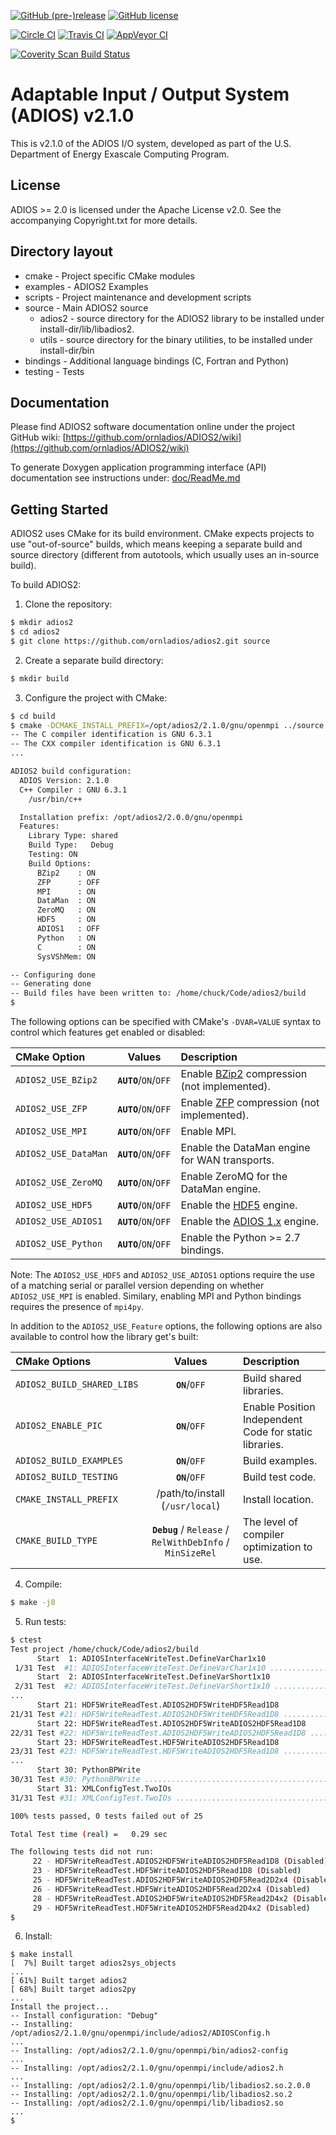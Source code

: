 [![GitHub (pre-)release](https://img.shields.io/github/release/ornladios/adios2/all.svg)]()
[![GitHub license](http://dmlc.github.io/img/apache2.svg)](./LICENSE)


[![Circle CI](https://circleci.com/gh/ornladios/ADIOS2.svg?style=shield)](https://circleci.com/gh/ornladios/ADIOS2)
[![Travis CI](https://travis-ci.org/ornladios/ADIOS2.svg)](https://travis-ci.org/ornladios/ADIOS2)
[![AppVeyor CI](https://ci.appveyor.com/api/projects/status/0s2a3qp57hgbvlhj?svg=true)](https://ci.appveyor.com/project/ornladios/adios2)

[![Coverity Scan Build Status](https://scan.coverity.com/projects/11116/badge.svg)](https://scan.coverity.com/projects/ornladios-adios2)

# Adaptable Input / Output System (ADIOS) v2.1.0
This is v2.1.0 of the ADIOS I/O system, developed as part of the
U.S. Department of Energy Exascale Computing Program.

## License
ADIOS >= 2.0 is licensed under the Apache License v2.0.  See the accompanying
Copyright.txt for more details.

## Directory layout

* cmake - Project specific CMake modules
* examples - ADIOS2 Examples
* scripts - Project maintenance and development scripts
* source - Main ADIOS2 source  
    * adios2 - source directory for the ADIOS2 library to be installed    under install-dir/lib/libadios2.  
    * utils  - source directory for the binary utilities, to be installed under install-dir/bin  
* bindings - Additional language bindings (C, Fortran and Python)
* testing - Tests

## Documentation
Please find ADIOS2 software documentation online under the project GitHub wiki:
[https://github.com/ornladios/ADIOS2/wiki](https://github.com/ornladios/ADIOS2/wiki)

To generate Doxygen application programming interface (API) documentation see 
instructions under: [doc/ReadMe.md](doc/ReadMe.md)  

## Getting Started

ADIOS2 uses CMake for its build environment.  CMake expects projects
to use "out-of-source" builds, which means keeping a separate build and source
directory (different from autotools, which usually uses an in-source build).

To build ADIOS2:

1. Clone the repository:

```bash
$ mkdir adios2
$ cd adios2
$ git clone https://github.com/ornladios/adios2.git source
```

2. Create a separate build directory:

```bash
$ mkdir build
```

3. Configure the project with CMake:

```bash
$ cd build
$ cmake -DCMAKE_INSTALL_PREFIX=/opt/adios2/2.1.0/gnu/openmpi ../source
-- The C compiler identification is GNU 6.3.1
-- The CXX compiler identification is GNU 6.3.1
...

ADIOS2 build configuration:
  ADIOS Version: 2.1.0
  C++ Compiler : GNU 6.3.1
    /usr/bin/c++

  Installation prefix: /opt/adios2/2.0.0/gnu/openmpi
  Features:
    Library Type: shared
    Build Type:   Debug
    Testing: ON
    Build Options:
      BZip2    : ON
      ZFP      : OFF
      MPI      : ON
      DataMan  : ON
      ZeroMQ   : ON
      HDF5     : ON
      ADIOS1   : OFF
      Python   : ON
      C        : ON
      SysVShMem: ON

-- Configuring done
-- Generating done
-- Build files have been written to: /home/chuck/Code/adios2/build
$
```

The following options can be specified with CMake's `-DVAR=VALUE` syntax to control which features get enabled or disabled:

| CMake Option         | Values              | Description                                                                      |
| :------------------- | :-------------------------: | :------------------------------------------------------------------------------- |
| `ADIOS2_USE_BZip2`   | **`AUTO`**/``ON``/``OFF`` | Enable [BZip2](http://www.bzip.org/) compression (not implemented).              |
| `ADIOS2_USE_ZFP`     | **`AUTO`**/``ON``/``OFF`` | Enable [ZFP](https://github.com/LLNL/zfp) compression (not implemented).         |
| `ADIOS2_USE_MPI`     | **`AUTO`**/``ON``/``OFF`` | Enable MPI.                                                                      |
| `ADIOS2_USE_DataMan` | **`AUTO`**/``ON``/``OFF`` | Enable the DataMan engine for WAN transports.                                    |
| `ADIOS2_USE_ZeroMQ`  | **`AUTO`**/``ON``/``OFF`` | Enable ZeroMQ for the DataMan engine.                                            |
| `ADIOS2_USE_HDF5`    | **`AUTO`**/``ON``/``OFF`` | Enable the [HDF5](https://www.hdfgroup.org) engine.                              |
| `ADIOS2_USE_ADIOS1`  | **`AUTO`**/``ON``/``OFF`` | Enable the [ADIOS 1.x](https://www.olcf.ornl.gov/center-projects/adios/) engine. |
| `ADIOS2_USE_Python`  | **`AUTO`**/``ON``/``OFF`` | Enable the Python >= 2.7 bindings. |

Note: The `ADIOS2_USE_HDF5` and `ADIOS2_USE_ADIOS1` options require the use of a matching serial or parallel version depending on whether `ADIOS2_USE_MPI` is enabled.  Similary, enabling MPI and Python bindings requires the presence of `mpi4py`.

In addition to the `ADIOS2_USE_Feature` options, the following options are also available to control how the library get's built:

| CMake Options              | Values                                                    | Description                                                                           |
| :------------------------- | :-------------------------------------------------------: | :------------------------------------------------------------------------------------ |
| `ADIOS2_BUILD_SHARED_LIBS` | **`ON`**/`OFF`                                            | Build shared libraries.                                                               |
| `ADIOS2_ENABLE_PIC`        | **`ON`**/`OFF`                                            | Enable Position Independent Code for static libraries.                                |
| `ADIOS2_BUILD_EXAMPLES`    | **`ON`**/`OFF`                                            | Build examples.                                                                       |
| `ADIOS2_BUILD_TESTING`     | **`ON`**/`OFF`                                            | Build test code.                                                                      |
| `CMAKE_INSTALL_PREFIX`     | /path/to/install (`/usr/local`)                           | Install location.                                                                     |
| `CMAKE_BUILD_TYPE`         | **`Debug`** / `Release` / `RelWithDebInfo` / `MinSizeRel` | The level of compiler optimization to use.                                            |

4. Compile:

```bash
$ make -j8
```

5. Run tests:

```bash
$ ctest
Test project /home/chuck/Code/adios2/build
      Start  1: ADIOSInterfaceWriteTest.DefineVarChar1x10
 1/31 Test  #1: ADIOSInterfaceWriteTest.DefineVarChar1x10 ..............   Passed    0.00 sec
      Start  2: ADIOSInterfaceWriteTest.DefineVarShort1x10
 2/31 Test  #2: ADIOSInterfaceWriteTest.DefineVarShort1x10 .............   Passed    0.00 sec
...
      Start 21: HDF5WriteReadTest.ADIOS2HDF5WriteHDF5Read1D8
21/31 Test #21: HDF5WriteReadTest.ADIOS2HDF5WriteHDF5Read1D8 ...........   Passed    0.01 sec
      Start 22: HDF5WriteReadTest.ADIOS2HDF5WriteADIOS2HDF5Read1D8
22/31 Test #22: HDF5WriteReadTest.ADIOS2HDF5WriteADIOS2HDF5Read1D8 .....***Not Run (Disabled)   0.00 sec
      Start 23: HDF5WriteReadTest.HDF5WriteADIOS2HDF5Read1D8
23/31 Test #23: HDF5WriteReadTest.HDF5WriteADIOS2HDF5Read1D8 ...........***Not Run (Disabled)   0.00 sec
...
      Start 30: PythonBPWrite
30/31 Test #30: PythonBPWrite ..........................................   Passed    0.12 sec
      Start 31: XMLConfigTest.TwoIOs
31/31 Test #31: XMLConfigTest.TwoIOs ...................................   Passed    0.01 sec

100% tests passed, 0 tests failed out of 25

Total Test time (real) =   0.29 sec

The following tests did not run:
	 22 - HDF5WriteReadTest.ADIOS2HDF5WriteADIOS2HDF5Read1D8 (Disabled)
	 23 - HDF5WriteReadTest.HDF5WriteADIOS2HDF5Read1D8 (Disabled)
	 25 - HDF5WriteReadTest.ADIOS2HDF5WriteADIOS2HDF5Read2D2x4 (Disabled)
	 26 - HDF5WriteReadTest.HDF5WriteADIOS2HDF5Read2D2x4 (Disabled)
	 28 - HDF5WriteReadTest.ADIOS2HDF5WriteADIOS2HDF5Read2D4x2 (Disabled)
	 29 - HDF5WriteReadTest.HDF5WriteADIOS2HDF5Read2D4x2 (Disabled)
$
```

6.  Install:
```
$ make install
[  7%] Built target adios2sys_objects
...
[ 61%] Built target adios2
[ 68%] Built target adios2py
...
Install the project...
-- Install configuration: "Debug"
-- Installing: /opt/adios2/2.1.0/gnu/openmpi/include/adios2/ADIOSConfig.h
...
-- Installing: /opt/adios2/2.1.0/gnu/openmpi/bin/adios2-config
...
-- Installing: /opt/adios2/2.1.0/gnu/openmpi/include/adios2.h
...
-- Installing: /opt/adios2/2.1.0/gnu/openmpi/lib/libadios2.so.2.0.0
-- Installing: /opt/adios2/2.1.0/gnu/openmpi/lib/libadios2.so.2
-- Installing: /opt/adios2/2.1.0/gnu/openmpi/lib/libadios2.so
...
$
```
